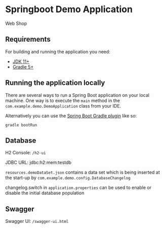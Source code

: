 # Springboot Demo Application

Web Shop

## Requirements

For building and running the application you need:

- [JDK 11+](https://www.oracle.com/java/technologies/javase-downloads.html)
- [Gradle 5+](https://gradle.org)

## Running the application locally

There are several ways to run a Spring Boot application on your local machine. One way is to execute the `main` method in the `com.example.demo.DemoApplication` class from your IDE.

Alternatively you can use the [Spring Boot Gradle plugin](https://spring.io/guides/gs/gradle/) like so:

```shell
gradle bootRun
```

## Database

H2 Console: `/h2-ui`

JDBC URL: jdbc:h2:mem:testdb

`resources.demoDataSet.json` contains a data set which is being inserted at the start-up by `com.example.demo.config.DatabaseChangelog`

changelog.switch in `application.properties` can be used to enable or disable the initial database population

## Swagger

Swagger UI: `/swagger-ui.html`
